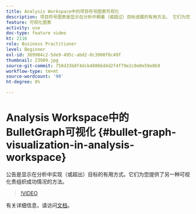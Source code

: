 ```yaml
---
title: Analysis Workspace中的项目符号图表可视化
description: 项目符号图表是显示在分析中朝着（或超过）目标进展的有用方法。 它们为您提供了另一种可视化贵组织成功情况的方法。
feature: 可视化图表
activity: use
doc-type: feature video
kt: 2116
role: Business Practitioner
level: Beginner
exl-id: 369904c2-5de9-495c-abd2-0c3900f6c49f
thumbnail: 23989.jpg
source-git-commit: 758d33b8f4dcb48066d4d2f4f79e2c0e0e59e8b9
workflow-type: tm+mt
source-wordcount: '90'
ht-degree: 8%

---
```


#  Analysis Workspace中的  BulletGraph可视化 {#bullet-graph-visualization-in-analysis-workspace}

 公告是显示在分析中实现（或超出）目标的有用方式。它们为您提供了另一种可视化贵组织成功情况的方法。

>[!VIDEO](https://video.tv.adobe.com/v/23989/?quality=12)

有关详细信息，请访问[文档](https://experienceleague.adobe.com/docs/analytics/analyze/analysis-workspace/visualizations/bullet-graph.html?lang=en)。
